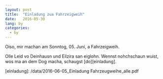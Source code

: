 ```yaml
---
layout: post
title:  "Einladung zua Fahrzeigweih"
date:   2016-05-30
lang: by
categories:
  - by
---
```


Oiso, mir machan am Sonntog, 05. Juni, a Fahrzeigweih.

Olle Leid vo Deinhausn und Eilzira san eiglohn. Wennst nohchschaun wuist, wos ma an dem Dog macha, schaugst [do][einladung].

[einladung]: /data/2016-06-05_Einladung Fahrzeugweihe_alle.pdf

